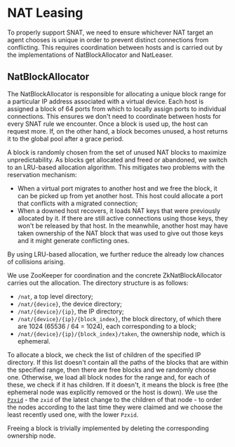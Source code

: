 # NAT Leasing

To properly support SNAT, we need to ensure whichever NAT target an agent chooses
is unique in order to prevent distinct connections from conflicting. This
requires coordination between hosts and is carried out by the implementations of
NatBlockAllocator and NatLeaser.

## NatBlockAllocator

The NatBlockAllocator is responsible for allocating a unique block range for
a particular IP address associated with a virtual device. Each host is assigned
a block of 64 ports from which to locally assign ports to individual connections.
This ensures we don't need to coordinate between hosts for every SNAT rule we
encounter. Once a block is used up, the host can request more. If, on the other
hand, a block becomes unused, a host returns it to the global pool after a grace
period.

A block is randomly chosen from the set of unused NAT blocks to maximize
unpredictability. As blocks get allocated and freed or abandoned, we switch to an
LRU-based allocation algorithm. This mitigates two problems with the reservation
mechanism:

 * When a virtual port migrates to another host and we free the block, it can be
   picked up from yet another host. This host could allocate a port that conflicts
   with a migrated connection;
 * When a downed host recovers, it loads NAT keys that were previously allocated
   by it. If there are still active connections using those keys, they won't be
   released by that host. In the meanwhile, another host may have taken ownership
   of the NAT block that was used to give out those keys and it might generate
   conflicting ones.

By using LRU-based allocation, we further reduce the already low chances of
collisions arising.

We use ZooKeeper for coordination and the concrete ZkNatBlockAllocator carries
out the allocation. The directory structure is as follows:

 * `/nat`, a top level directory;
 * `/nat/{device}`, the device directory;
 * `/nat/{device}/{ip}`, the IP directory;
 * `/nat/{device}/{ip}/{block_index}`, the block directory, of which there are
   1024 (65536 / 64 = 1024), each corresponding to a block;
 * `/nat/{device}/{ip}/{block_index}/taken`, the ownership node, which is
   ephemeral.

To allocate a block, we check the list of children of the specified IP directory.
If this list doesn't contain all the paths of the blocks that are within the
specified range, then there are free blocks and we randomly choose one.
Otherwise, we load all block nodes for the range and, for each of these, we check
if it has children. If it doesn't, it means the block is free (the ephemeral node
was explicitly removed or the host is down). We use the [`Pzxid`](https://github.com/apache/zookeeper/blob/trunk/src/zookeeper.jute#L40) -
the `zxid` of the latest change to the children of that node - to order the nodes
according to the last time they were claimed and we choose the least recently
used one, with the lower `Pzxid`.

Freeing a block is trivially implemented by deleting the corresponding ownership
node.